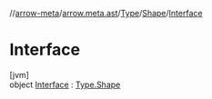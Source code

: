 //[arrow-meta](../../../../../index.md)/[arrow.meta.ast](../../../index.md)/[Type](../../index.md)/[Shape](../index.md)/[Interface](index.md)

# Interface

[jvm]\
object [Interface](index.md) : [Type.Shape](../index.md)
